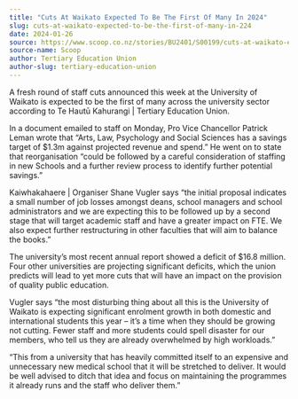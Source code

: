 ```yaml
---
title: "Cuts At Waikato Expected To Be The First Of Many In 2024"
slug: cuts-at-waikato-expected-to-be-the-first-of-many-in-224
date: 2024-01-26
source: https://www.scoop.co.nz/stories/BU2401/S00199/cuts-at-waikato-expected-to-be-the-first-of-many-in-2024.htm
source-name: Scoop
author: Tertiary Education Union
author-slug: tertiary-education-union
---
```


<p>A fresh round of staff cuts announced this week at the
University of Waikato is expected to be the first of many
across the university sector according to Te Hautū
Kahurangi | Tertiary Education Union.</p>

<p>In a document
emailed to staff on Monday, Pro Vice Chancellor Patrick
Leman wrote that “Arts, Law, Psychology and Social
Sciences has a savings target of $1.3m against projected
revenue and spend.” He went on to state that
reorganisation “could be followed by a careful
consideration of staffing in new Schools and a further
review process to identify further potential
savings.”</p>

<p>Kaiwhakahaere | Organiser Shane Vugler
says “the initial proposal indicates a small number of job
losses amongst deans, school managers and school
administrators and we are expecting this to be followed up
by a second stage that will target academic staff and have a
greater impact on FTE. We also expect further restructuring
in other faculties that will aim to balance the
books.”</p>

<p>The university’s most recent annual report
showed a deficit of $16.8 million. Four other universities
are projecting significant deficits, which the union
predicts will lead to yet more cuts that will have an impact
on the provision of quality public education.</p>

<p>Vugler
says “the most disturbing thing about all this is the
University of Waikato is expecting significant enrolment
growth in both domestic and international students this year
– it’s a time when they should be growing not cutting.
Fewer staff and more students could spell disaster for our
members, who tell us they are already overwhelmed by high
workloads.”</p>

<p>“This from a university that has
heavily committed itself to an expensive and unnecessary new
medical school that it will be stretched to deliver. It
would be well advised to ditch that idea and focus on
maintaining the programmes it already runs and the staff who
deliver
them.”</p>

